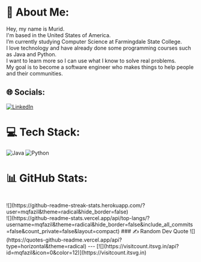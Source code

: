 # 💫 About Me:
Hey, my name is Murid.<br>I'm based in the United States of America.<br>I’m currently studying Computer Science at Farmingdale State College.<br>I love technology and have already done some programming courses such as Java and Python. <br>I want to learn more so I can use what I know to solve real problems. <br>My goal is to become a software engineer who makes things to help people and their communities.


## 🌐 Socials:
[![LinkedIn](https://img.shields.io/badge/LinkedIn-%230077B5.svg?logo=linkedin&logoColor=white)](https://linkedin.com/in/mquorishi) 

# 💻 Tech Stack:
![Java](https://img.shields.io/badge/java-%23ED8B00.svg?style=for-the-badge&logo=openjdk&logoColor=white) ![Python](https://img.shields.io/badge/python-3670A0?style=for-the-badge&logo=python&logoColor=ffdd54)
# 📊 GitHub Stats:
<br/>
![](https://github-readme-streak-stats.herokuapp.com/?user=mqfazil&theme=radical&hide_border=false)<br/>
![](https://github-readme-stats.vercel.app/api/top-langs/?username=mqfazil&theme=radical&hide_border=false&include_all_commits=false&count_private=false&layout=compact)
### ✍️ Random Dev Quote
![](https://quotes-github-readme.vercel.app/api?type=horizontal&theme=radical)
---
[![](https://visitcount.itsvg.in/api?id=mqfazil&icon=0&color=12)](https://visitcount.itsvg.in)
